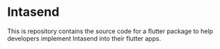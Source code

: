 # Intasend

This is repository contains the source code for a flutter package to help developers implement Intasend into their flutter apps.